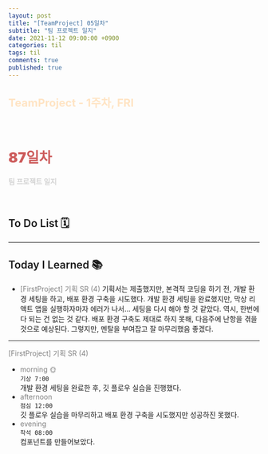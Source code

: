 ```yaml
---
layout: post
title: "[TeamProject] 05일차"
subtitle: "팀 프로젝트 일지"
date: 2021-11-12 09:00:00 +0900
categories: til
tags: til
comments: true
published: true
---
```


## <span style="color:Bisque;font-size: 22px">TeamProject - 1주차, FRI</span>

<br />

# **<span style="font-weight:900;color:indianred">87일차</span>**

**<span style="color:lightgray">팀 프로젝트 일지</span>**

<br />

## <span style="font-weight:600">To Do List</span> 🗓

---

## <span style="font-weight:600">Today I Learned</span> 📚

- <span style="color:gray">[FirstProject] 기획 SR (4) </span>
  기획서는 제출했지만, 본격적 코딩을 하기 전, 개발 환경 세팅을 하고, 배포 환경 구축을 시도했다. 개발 환경 세팅을 완료했지만, 막상 리액트 앱을 실행하자마자 에러가 나서... 세팅을 다시 해야 할 것 같았다. 역시, 한번에 다 되는 건 없는 것 같다. 배포 환경 구축도 제대로 하지 못해, 다음주에 난항을 겪을 것으로 예상된다. 그렇지만, 멘탈을 부여잡고 잘 마무리했음 좋겠다.

---

<span style="color:gray">[FirstProject] 기획 SR (4) </span>

- <span style="color:gray">morning 🌞</span> <br>
  `기상 7:00` <br>
  개발 환경 세팅을 완료한 후, 깃 플로우 실습을 진행했다.
- <span style="color:gray">afternoon</span> <br>
  `점심 12:00`<br>
  깃 플로우 실습을 마무리하고 배포 환경 구축을 시도했지만 성공하진 못했다.
- <span style="color:gray">evening</span> <br>
  `착석 08:00`<br>
  컴포넌트를 만들어보았다.

